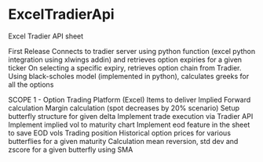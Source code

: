 # ExcelTradierApi
Excel Tradier API sheet

First Release
Connects to tradier server using python function (excel python integration using xlwings addin) and retrieves option expiries for a given ticker
On selecting a specific expiry, retrieves option chain from Tradier.
Using black-scholes model (implemented in python), calculates greeks for all the options

SCOPE 1 - Option Trading Platform (Excel)
Items to deliver
  Implied Forward calculation
  Margin calculation (spot decreases by 20% scenario)
  Setup butterfly structure for given delta
  Implement trade execution via Tradier API
  Implement implied vol to maturity chart 
  Implement eod feature in the sheet to save
        EOD vols
        Trading position
        Historical option prices for various butterflies for a given maturity
  Calculation mean reversion, std dev and zscore for a given butterfly using SMA
